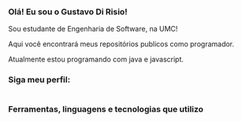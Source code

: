 <h3>Olá! Eu sou o Gustavo Di Risio! </h3>
<p>Sou estudante de Engenharia de Software, na UMC!</p>
<p>Aqui você encontrará meus repositórios publicos como programador.</p>
<p>Atualmente estou programando com java e javascript.</p>

<div>
  <h3>Siga meu perfil:</h3>
  <a href="https://www.linkedin.com/in/gustavorisio/" target="_blank" rel="external"><img src="https://img.shields.io/badge/LinkedIn-0077B5?style=for-the-badge&logo=linkedin&logoColor=white" alt=""></a>
</div>

<div>
  <h3>Ferramentas, linguagens e tecnologias que utilizo</h3>
  <img src="https://img.shields.io/badge/Visual_Studio_Code-0078D4?style=for-the-badge&logo=visual%20studio%20code&logoColor=white" alt="">
  <img src="https://img.shields.io/badge/apache%20netbeans-1B6AC6?style=for-the-badge&logo=apache%20netbeans%20IDE&logoColor=white" alt="">

<br>
  <img src="https://img.shields.io/badge/JavaScript-F7DF1E?style=for-the-badge&logo=javascript&logoColor=black" alt="">
  <img src="https://img.shields.io/badge/Java-ED8B00?style=for-the-badge&logo=openjdk&logoColor=white" alt="">
</div>


